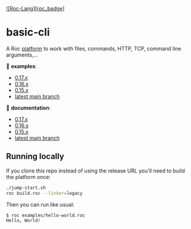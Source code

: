 [![Roc-Lang][roc_badge]][roc_link]

# basic-cli

A Roc [platform](https://github.com/roc-lang/roc/wiki/Roc-concepts-explained#platform) to work with files, commands, HTTP, TCP, command line arguments,...

:eyes: **examples**:
  - [0.17.x](https://github.com/roc-lang/basic-cli/tree/0.17.0/examples)
  - [0.16.x](https://github.com/roc-lang/basic-cli/tree/0.16.0/examples)
  - [0.15.x](https://github.com/roc-lang/basic-cli/tree/0.15.0/examples)
  - [latest main branch](https://github.com/roc-lang/basic-cli/tree/main/examples)

:book: **documentation**:
  - [0.17.x](https://www.roc-lang.org/packages/basic-cli/0.17.0)
  - [0.16.x](https://www.roc-lang.org/packages/basic-cli/0.16.0)
  - [0.15.x](https://www.roc-lang.org/packages/basic-cli/0.15.0)
  - [latest main branch](https://www.roc-lang.org/packages/basic-cli)

## Running locally

If you clone this repo instead of using the release URL you'll need to build the platform once:
```sh
./jump-start.sh
roc build.roc --linker=legacy
```
Then you can run like usual:
```sh
$ roc examples/hello-world.roc
Hello, World!
```

[roc_link]: https://github.com/roc-lang/roc
